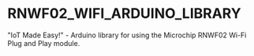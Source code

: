 # RNWF02_WIFI_ARDUINO_LIBRARY
"IoT Made Easy!" - Arduino library for using the Microchip RNWF02 Wi-Fi Plug and Play module.
